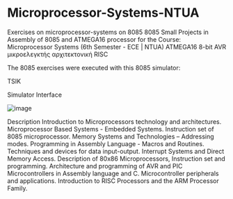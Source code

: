 # Microprocessor-Systems-NTUA
Exercises on microprocessor-systems on 8085
8085
Small Projects in Assembly of 8085 and ATMEGA16 processor for the Course: Microprocessor Systems (6th Semester - ECE | NTUA)
ATMEGA16
8-bit AVR μικροελεγκτής αρχιτεκτονική RISC 

The 8085 exercises were executed with this 8085 simulator:

TSIK

Simulator Interface

![image](https://github.com/user-attachments/assets/3f6ed6f0-bbd2-4b32-bf29-6871806280e5)


Description
Introduction to Microprocessors technology and architectures. Microprocessor Based Systems - Embedded Systems. Instruction set of 8085 microprocessor. Memory Systems and Technologies – Addressing modes. Programming in Assembly Language - Macros and Routines. Techniques and devices for data input-output. Interrupt Systems and Direct Memory Access. Description of 80x86 Microprocessors, Instruction set and programming. Architecture and programming of AVR and PIC Microcontrollers in Assembly language and C. Microcontroller peripherals and applications. Introduction to RISC Processors and the ARM Processor Family.
